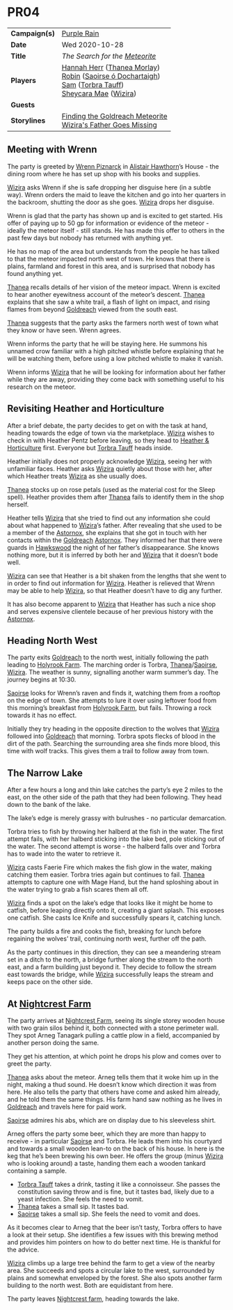 # PR04

|||
| --- | --- |
| **Campaign(s)** | [Purple Rain](../campaigns/C1-purple-rain.md) | session.3
| **Date** | Wed 2020-10-28 |
| **Title** | *The Search for the [Meteorite](../items/meteoric/meteorite.md)* |
| **Players** | [Hannah Herr](../players/hannah-herr.md) ([Thanea Morlay](../characters/thanea-morlay.md))<br>[Robin](../players/robin.md) ([Saoirse ó Dochartaigh](../characters/saoirse-o-dochartaigh.md))<br>[Sam](../players/sam.md) ([Torbra Tauff](../characters/torbra-tauff.md))<br>[Sheycara Mae](../players/sheycara-mae.md) ([Wizira](../characters/wizira.md)) |
| **Guests** | |
| **Storylines** | [Finding the Goldreach Meteorite](../storylines/ended/finding-the-goldreach-meteorite.md)<br>[Wizira's Father Goes Missing](../storylines/ended/wiziras-father-goes-missing.md) |

## Meeting with Wrenn

The party is greeted by [Wrenn Piznarck](../characters/wrenn-piznarck.md) in [Alistair Hawthorn](../characters/alistair-hawthorn.md)’s House - the dining room where he has set up shop with his books and supplies.

[Wizira](../characters/wizira.md) asks Wrenn if she is safe dropping her disguise here (in a subtle way). Wrenn orders the maid to leave the kitchen and go into her quarters in the backroom, shutting the door as she goes. [Wizira](../characters/wizira.md) drops her disguise.

Wrenn is glad that the party has shown up and is excited to get started. His offer of paying up to 50 gp for information or evidence of the meteor - ideally the meteor itself - still stands. He has made this offer to others in the past few days but nobody has returned with anything yet.

He has no map of the area but understands from the people he has talked to that the meteor impacted north west of town. He knows that there is plains, farmland and forest in this area, and is surprised that nobody has found anything yet.

[Thanea](../../../astarus/people/thanea.md) recalls details of her vision of the meteor impact. Wrenn is excited to hear another eyewitness account of the meteor’s descent. [Thanea](../../../astarus/people/thanea.md) explains that she saw a white trail, a flash of light on impact, and rising flames from beyond [Goldreach](../civilisations/kingdom-of-astor/SETTLEMENTS/GOLDREACH/README.md) viewed from the south east.

[Thanea](../../../astarus/people/thanea.md) suggests that the party asks the farmers north west of town what they know or have seen. Wrenn agrees.

Wrenn informs the party that he will be staying here. He summons his unnamed crow familiar with a high pitched whistle before explaining that he will be watching them, before using a low pitched whistle to make it vanish.

Wrenn informs [Wizira](../characters/wizira.md) that he will be looking for information about her father while they are away, providing they come back with something useful to his research on the meteor.

## Revisiting Heather and Horticulture

After a brief debate, the party decides to get on with the task at hand, heading towards the edge of town via the marketplace. [Wizira](../characters/wizira.md) wishes to check in with Heather Pentz before leaving, so they head to [Heather & Horticulture](../civilisations/kingdom-of-astor/SETTLEMENTS/GOLDREACH/heather-and-horticulture.md) first. Everyone but [Torbra Tauff](../characters/torbra-tauff.md) heads inside.

Heather initially does not properly acknowledge [Wizira](../characters/wizira.md), seeing her with unfamiliar faces. Heather asks [Wizira](../characters/wizira.md) quietly about those with her, after which Heather treats [Wizira](../characters/wizira.md) as she usually does.

[Thanea](../../../astarus/people/thanea.md) stocks up on rose petals (used as the material cost for the Sleep spell). Heather provides them after [Thanea](../../../astarus/people/thanea.md) fails to identify them in the shop herself.

Heather tells [Wizira](../characters/wizira.md) that she tried to find out any information she could about what happened to [Wizira](../characters/wizira.md)’s father. After revealing that she used to be a member of the [Astornox](../organisations/astornox/astornox.md), she explains that she got in touch with her contacts within the [Goldreach](../civilisations/kingdom-of-astor/SETTLEMENTS/GOLDREACH/README.md) [Astornox](../organisations/astornox/astornox.md). They informed her that there were guards in [Hawkswood](../places/forests/hawkswood.md) the night of her father’s disappearance. She knows nothing more, but it is inferred by both her and [Wizira](../characters/wizira.md) that it doesn’t bode well.

[Wizira](../characters/wizira.md) can see that Heather is a bit shaken from the lengths that she went to in order to find out information for [Wizira](../characters/wizira.md). Heather is relieved that Wrenn may be able to help [Wizira](../characters/wizira.md), so that Heather doesn’t have to dig any further.

It has also become apparent to [Wizira](../characters/wizira.md) that Heather has such a nice shop and serves expensive clientele because of her previous history with the [Astornox](../organisations/astornox/astornox.md).

## Heading North West

The party exits [Goldreach](../civilisations/kingdom-of-astor/SETTLEMENTS/GOLDREACH/README.md) to the north west, initially following the path leading to [Holyrook Farm](../civilisations/kingdom-of-astor/SETTLEMENTS/GOLDREACH/holyrook-farm.md). The marching order is Torbra, [Thanea](../../../astarus/people/thanea.md)/[Saoirse](../../../astarus/people/saoirse.md), [Wizira](../characters/wizira.md). The weather is sunny, signalling another warm summer’s day. The journey begins at 10:30.

[Saoirse](../../../astarus/people/saoirse.md) looks for Wrenn’s raven and finds it, watching them from a rooftop on the edge of town. She attempts to lure it over using leftover food from this morning’s breakfast from [Holyrook Farm](../civilisations/kingdom-of-astor/SETTLEMENTS/GOLDREACH/holyrook-farm.md), but fails. Throwing a rock towards it has no effect.

Initially they try heading in the opposite direction to the wolves that [Wizira](../characters/wizira.md) followed into [Goldreach](../civilisations/kingdom-of-astor/SETTLEMENTS/GOLDREACH/README.md) that morning. Torbra spots flecks of blood in the dirt of the path. Searching the surrounding area she finds more blood, this time with wolf tracks. This gives them a trail to follow away from town.

## The Narrow Lake

After a few hours a long and thin lake catches the party’s eye 2 miles to the east, on the other side of the path that they had been following. They head down to the bank of the lake.

The lake’s edge is merely grassy with bulrushes - no particular demarcation.

Torbra tries to fish by throwing her halberd at the fish in the water. The first attempt fails, with her halberd sticking into the lake bed, pole sticking out of the water. The second attempt is worse - the halberd falls over and Torbra has to wade into the water to retrieve it.

[Wizira](../characters/wizira.md) casts Faerie Fire which makes the fish glow in the water, making catching them easier. Torbra tries again but continues to fail. [Thanea](../../../astarus/people/thanea.md) attempts to capture one with Mage Hand, but the hand sploshing about in the water trying to grab a fish scares them all off.

[Wizira](../characters/wizira.md) finds a spot on the lake’s edge that looks like it might be home to catfish, before leaping directly onto it, creating a giant splash. This exposes one catfish. She casts Ice Knife and successfully spears it, catching lunch.

The party builds a fire and cooks the fish, breaking for lunch before regaining the wolves’ trail, continuing north west, further off the path.

As the party continues in this direction, they can see a meandering stream set in a ditch to the north, a bridge further along the stream to the north east, and a farm building just beyond it. They decide to follow the stream east towards the bridge, while [Wizira](../characters/wizira.md) successfully leaps the stream and keeps pace on the other side.

## At [Nightcrest Farm](../civilisations/kingdom-of-astor/SETTLEMENTS/GOLDREACH/nightcrest-farm.md)

The party arrives at [Nightcrest Farm](../civilisations/kingdom-of-astor/SETTLEMENTS/GOLDREACH/nightcrest-farm.md), seeing its single storey wooden house with two grain silos behind it, both connected with a stone perimeter wall. They spot Arneg Tanagark pulling a cattle plow in a field, accompanied by another person doing the same.

They get his attention, at which point he drops his plow and comes over to greet the party.

[Thanea](../../../astarus/people/thanea.md) asks about the meteor. Arneg tells them that it woke him up in the night, making a thud sound. He doesn’t know which direction it was from here. He also tells the party that others have come and asked him already, and he told them the same things. His farm hand saw nothing as he lives in [Goldreach](../civilisations/kingdom-of-astor/SETTLEMENTS/GOLDREACH/README.md) and travels here for paid work.

[Saoirse](../../../astarus/people/saoirse.md) admires his abs, which are on display due to his sleeveless shirt.

Arneg offers the party some beer, which they are more than happy to receive - in particular [Saoirse](../../../astarus/people/saoirse.md) and Torbra. He leads them into his courtyard and towards a small wooden lean-to on the back of his house. In here is the keg that he’s been brewing his own beer. He offers the group (minus [Wizira](../characters/wizira.md) who is looking around) a taste, handing them each a wooden tankard containing a sample. 

- [Torbra Tauff](../characters/torbra-tauff.md) takes a drink, tasting it like a connoisseur. She passes the constitution saving throw and is fine, but it tastes bad, likely due to a yeast infection. She feels the need to vomit.
- [Thanea](../../../astarus/people/thanea.md) takes a small sip. It tastes bad.
- [Saoirse](../../../astarus/people/saoirse.md) takes a small sip. She feels the need to vomit and does.

As it becomes clear to Arneg that the beer isn’t tasty, Torbra offers to have a look at their setup. She identifies a few issues with this brewing method and provides him pointers on how to do better next time. He is thankful for the advice.

[Wizira](../characters/wizira.md) climbs up a large tree behind the farm to get a view of the nearby area. She succeeds and spots a circular lake to the west, surrounded by plains and somewhat enveloped by the forest. She also spots another farm building to the north west. Both are equidistant from here.

The party leaves [Nightcrest farm](../civilisations/kingdom-of-astor/SETTLEMENTS/GOLDREACH/nightcrest-farm.md), heading towards the lake.
